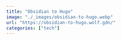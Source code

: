 ```yaml
---
title: "Obsidian to Hugo"
image: "./_images/obsidian-to-hugo.webp"
url: "https://obsidian-to-hugo.wolf.gdn/"
categories: ["tech"]
---
```

